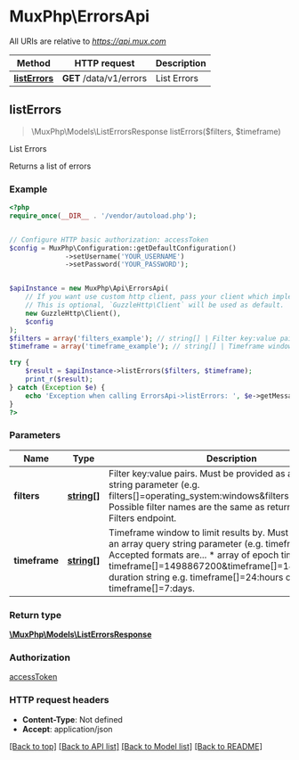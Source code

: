 # MuxPhp\ErrorsApi

All URIs are relative to *https://api.mux.com*

Method | HTTP request | Description
------------- | ------------- | -------------
[**listErrors**](ErrorsApi.md#listErrors) | **GET** /data/v1/errors | List Errors



## listErrors

> \MuxPhp\Models\ListErrorsResponse listErrors($filters, $timeframe)

List Errors

Returns a list of errors

### Example

```php
<?php
require_once(__DIR__ . '/vendor/autoload.php');


// Configure HTTP basic authorization: accessToken
$config = MuxPhp\Configuration::getDefaultConfiguration()
              ->setUsername('YOUR_USERNAME')
              ->setPassword('YOUR_PASSWORD');


$apiInstance = new MuxPhp\Api\ErrorsApi(
    // If you want use custom http client, pass your client which implements `GuzzleHttp\ClientInterface`.
    // This is optional, `GuzzleHttp\Client` will be used as default.
    new GuzzleHttp\Client(),
    $config
);
$filters = array('filters_example'); // string[] | Filter key:value pairs. Must be provided as an array query string parameter (e.g. filters[]=operating_system:windows&filters[]=country:US).  Possible filter names are the same as returned by the List Filters endpoint.
$timeframe = array('timeframe_example'); // string[] | Timeframe window to limit results by. Must be provided as an array query string parameter (e.g. timeframe[]=). Accepted formats are...   * array of epoch timestamps e.g. timeframe[]=1498867200&timeframe[]=1498953600    * duration string e.g. timeframe[]=24:hours or timeframe[]=7:days.

try {
    $result = $apiInstance->listErrors($filters, $timeframe);
    print_r($result);
} catch (Exception $e) {
    echo 'Exception when calling ErrorsApi->listErrors: ', $e->getMessage(), PHP_EOL;
}
?>
```

### Parameters


Name | Type | Description  | Notes
------------- | ------------- | ------------- | -------------
 **filters** | [**string[]**](../Model/string.md)| Filter key:value pairs. Must be provided as an array query string parameter (e.g. filters[]&#x3D;operating_system:windows&amp;filters[]&#x3D;country:US).  Possible filter names are the same as returned by the List Filters endpoint. | [optional]
 **timeframe** | [**string[]**](../Model/string.md)| Timeframe window to limit results by. Must be provided as an array query string parameter (e.g. timeframe[]&#x3D;). Accepted formats are...   * array of epoch timestamps e.g. timeframe[]&#x3D;1498867200&amp;timeframe[]&#x3D;1498953600    * duration string e.g. timeframe[]&#x3D;24:hours or timeframe[]&#x3D;7:days. | [optional]

### Return type

[**\MuxPhp\Models\ListErrorsResponse**](../Model/ListErrorsResponse.md)

### Authorization

[accessToken](../../README.md#accessToken)

### HTTP request headers

- **Content-Type**: Not defined
- **Accept**: application/json

[[Back to top]](#) [[Back to API list]](../../README.md#documentation-for-api-endpoints)
[[Back to Model list]](../../README.md#documentation-for-models)
[[Back to README]](../../README.md)

